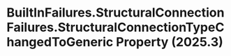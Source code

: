 # BuiltInFailures.StructuralConnectionFailures.StructuralConnectionTypeChangedToGeneric Property (2025.3)

﻿